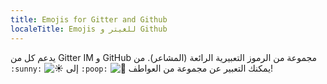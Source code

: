 ```yaml
---
title: Emojis for Gitter and Github
localeTitle: Emojis للغيتر و Github
---
```

يدعم كل من Gitter IM و GitHub مجموعة من الرموز التعبيرية الرائعة (المشاعر). من `:sunny:` ![:sunny:](//forum.freecodecamp.com/images/emoji/emoji_one/sunny.png?v=2 ":مشمس:") إلى `:poop:` ![:poop:](//forum.freecodecamp.com/images/emoji/emoji_one/poop.png?v=2 ":براز الانسان:") يمكنك التعبير عن مجموعة من العواطف!